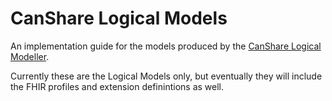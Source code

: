 # CanShare Logical Models

An implementation guide for the models produced by the [CanShare Logical Modeller](http://poc.canshare.co.nz/models.html).

Currently these are the Logical Models only, but eventually they will
include the FHIR profiles and extension definintions as well.